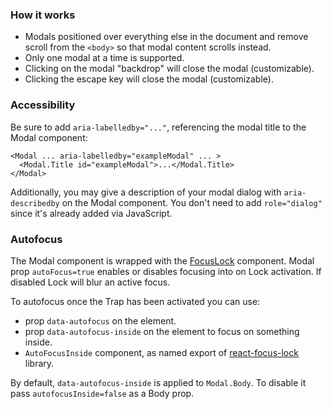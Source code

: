 ### How it works

- Modals positioned over everything else in the document and remove scroll from the `<body>` so that modal content scrolls instead.
- Only one modal at a time is supported.
- Clicking on the modal "backdrop" will close the modal (customizable).
- Clicking the escape key will close the modal (customizable).

### Accessibility

Be sure to add `aria-labelledby="..."`, referencing the modal title to the Modal component:

```
<Modal ... aria-labelledby="exampleModal" ... >
  <Modal.Title id="exampleModal">...</Modal.Title>
</Modal>
```

Additionally, you may give a description of your modal dialog with `aria-describedby` on the Modal component.
You don't need to add `role="dialog"` since it's already added via JavaScript.

### Autofocus

The Modal component is wrapped with the [FocusLock](https://github.com/theKashey/react-focus-lock) component. Modal prop `autoFocus=true` enables or disables focusing into on Lock activation. If disabled Lock will blur an active focus.

To autofocus once the Trap has been activated you can use:

- prop `data-autofocus` on the element.
- prop `data-autofocus-inside` on the element to focus on something inside.
- `AutoFocusInside` component, as named export of [react-focus-lock](https://github.com/theKashey/react-focus-lock) library.

By default, `data-autofocus-inside` is applied to `Modal.Body`. To disable it pass `autofocusInside=false` as a Body prop.
